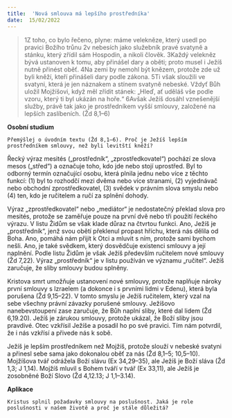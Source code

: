 ```yaml
---
title:  'Nová smlouva má lepšího prostředníka'
date:  15/02/2022
---
```


> <p></p>
> 1Z toho, co bylo řečeno, plyne: máme velekněze, který usedl po pravici Božího trůnu 2v nebesích jako služebník pravé svatyně a stánku, který zřídil sám Hospodin, a nikoli člověk. 3Každý velekněz bývá ustanoven k tomu, aby přinášel dary a oběti; proto musel i Ježíš nutně přinést oběť. 4Na zemi by nemohl být knězem, protože zde už byli kněží, kteří přinášeli dary podle zákona. 5Ti však sloužili ve svatyni, která je jen náznakem a stínem svatyně nebeské. Vždyť Bůh uložil Mojžíšovi, když měl zřídit stánek: „Hleď, ať uděláš vše podle vzoru, který ti byl ukázán na hoře.“ 6Avšak Ježíš dosáhl vznešenější služby, právě tak jako je prostředníkem vyšší smlouvy, založené na lepších zaslíbeních. (Žd 8,1–6)

**Osobní studium**

`Přemýšlej o úvodním textu (Žd 8,1–6). Proč je Ježíš lepším prostředníkem smlouvy, než byli levitští kněží?`

Řecký výraz mesités („prostředník“, „zprostředkovatel“) pochází ze slova mesos („střed“) a označuje toho, kdo jde nebo stojí uprostřed. Byl to odborný termín označující osobu, která plnila jednu nebo více z těchto funkcí: (1) byl to rozhodčí mezi dvěma nebo více stranami, (2) vyjednávač nebo obchodní zprostředkovatel, (3) svědek v právním slova smyslu nebo (4) ten, kdo je ručitelem a ručí za splnění dohody.

Výraz „zprostředkovatel“ nebo „mediátor“ je nedostatečný překlad slova pro mesités, protože se zaměřuje pouze na první dvě nebo tři použití řeckého výrazu. V listu Židům se však klade důraz na čtvrtou funkci. Ano, Ježíš je „prostředník“, jenž svou obětí překlenul propast hříchu, která nás dělila od Boha. Ano, pomáhá nám přijít k Otci a mluvit s ním, protože sami bychom nešli. Ano, je také svědkem, který dosvědčuje existenci smlouvy a její naplnění. Podle listu Židům je však Ježíš především ručitelem nové smlouvy (Žd 7,22). Výraz „prostředník“ je v listu používán ve významu „ručitel“. Ježíš zaručuje, že sliby smlouvy budou splněny.

Kristova smrt umožňuje ustanovení nové smlouvy, protože naplňuje nároky první smlouvy s Izraelem (a dokonce i s prvními lidmi v Edenu), která byla porušena (Žd 9,15–22). V tomto smyslu je Ježíš ručitelem, který vzal na sebe všechny právní závazky porušené smlouvy. Ježíšovo nanebevstoupení zase zaručuje, že Bůh naplní sliby, které dal lidem (Žd 6,19.20). Ježíš je zárukou smlouvy, protože ukázal, že Boží sliby jsou pravdivé. Otec vzkřísil Ježíše a posadil ho po své pravici. Tím nám potvrdil, že i nás vzkřísí a přivede nás k sobě.

Ježíš je lepším prostředníkem než Mojžíš, protože slouží v nebeské svatyni a přinesl sebe sama jako dokonalou oběť za nás (Žd 8,1–5; 10,5–10). Mojžíšova tvář odrážela Boží slávu (Ex 34,29–35), ale Ježíš je Boží sláva (Žd 1,3; J 1,14). Mojžíš mluvil s Bohem tváří v tvář (Ex 33,11), ale Ježíš je zosobněné Boží Slovo (Žd 4,12.13; J 1,1–3.14).

**Aplikace**

`Kristus splnil požadavky smlouvy na poslušnost. Jaká je role poslušnosti v našem životě a proč je stále důležitá?`